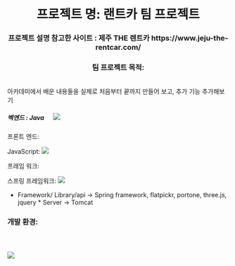 <h1 align="center">프로젝트 명: 랜트카 팀 프로젝트</h1>
<h3 align="center">프로젝트 설명 참고한 사이트 : 제주 THE 렌트카 https://www.jeju-the-rentcar.com/</h3>
 
<h3 align="center">팀 프로젝트 목적: </h3> <br>
아카데미에서 배운 내용들을 실제로 처음부터 끝까지 만들어 보고, 추가 기능 추가해보기 

<h4 align="center">
  <h5>
  벡엔드 :
  Java &emsp; <img style="marginTop: 10px" src="https://skillicons.dev/icons?i=java"> 
  </h5>
  
  
     

  프론트 엔드: 
 
   JavaScript:
   <img src="https://skillicons.dev/icons?i=js">
   

  프레임 워크:
  
   스프링 프레임워크: 
   <img src="https://skillicons.dev/icons?i=spring">

 
   

  * Framework/ Library/api -> Spring framework, flatpickr, portone, three.js, jquery * Server -> Tomcat  <br>
</h4>
<h3 align="left">개발 환경: </h3> 

<br>

<h3 align="left"><img src="https://skillicons.dev/icons?i=js,html,css,wasm" /></h3> 


